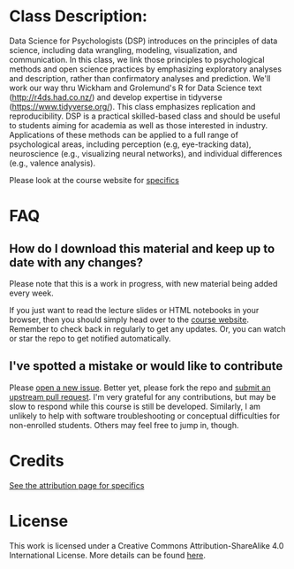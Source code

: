 # Class Description:

Data Science for Psychologists (DSP) introduces on the principles of data science, including data wrangling, modeling, visualization, and communication. In this class, we link those principles to psychological methods and open science practices by emphasizing exploratory analyses and description, rather than confirmatory analyses and prediction. We'll work our way thru Wickham and Grolemund's R for Data Science text (http://r4ds.had.co.nz/) and develop expertise in tidyverse (https://www.tidyverse.org/). This class emphasizes replication and reproducibility. DSP is a practical skilled-based class and should be useful to students aiming for academia as well as those interested in industry. Applications of these methods can be applied to a full range of psychological areas, including perception (e.g, eye-tracking data), neuroscience (e.g., visualizing neural networks), and individual differences (e.g., valence analysis).

Please look at the course website for [specifics](https://datascience4psych.github.io/DataScience4Psych)

# FAQ

## How do I download this material and keep up to date with any changes?

Please note that this is a work in progress, with new material being added every week. 

If you just want to read the lecture slides or HTML notebooks in your browser, then you should simply head over to the [course website](https://datascience4psych.github.io/DataScience4Psych). Remember to check back in regularly to get any updates. Or, you can watch or star the repo to get notified automatically.



## I've spotted a mistake or would like to contribute

Please [open a new issue](https://help.github.com/articles/creating-an-issue/). Better yet, please fork the repo and [submit an upstream pull request](https://help.github.com/articles/creating-a-pull-request-from-a-fork/). I'm very grateful for any contributions, but may be slow to respond while this course is still be developed. Similarly, I am unlikely to help with software troubleshooting or conceptual difficulties for non-enrolled students. Others may feel free to jump in, though.

# Credits

[See the attribution page for specifics]( https://datascience4psych.github.io/DataScience4Psych/front-matter.html#attribution)


# License

This work is licensed under a Creative Commons Attribution-ShareAlike 4.0 International License. More details can be found [here](https://datascience4psych.github.io/DataScience4Psych/license.html).
